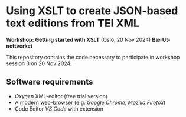 # Using XSLT to create JSON-based text editions from TEI XML
**Workshop: Getting started with XSLT** (Oslo, 20 Nov 2024) **BærUt-nettverket**

This repository contains the code necessary to participate in workshop session 3 on 20 Nov 2024.

## Software requirements

* *Oxygen* XML-editor (free trial version)
* A modern web-browser (e.g. *Google Chrome*, *Mozilla Firefox*)
* Code Editor *VS Code* with extension
